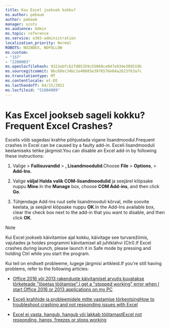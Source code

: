 ```yaml
---
title: Kas Excel jookseb kokku?
ms.author: pebaum
author: pebaum
manager: scotv
ms.audience: Admin
ms.topic: reference
ms.service: o365-administration
localization_priority: Normal
ROBOTS: NOINDEX, NOFOLLOW
ms.custom:
- "157"
- "2200003"
ms.openlocfilehash: 9322ebfcb2fd05359c55068ce847e934e389519b
ms.sourcegitcommit: 8bc60ec34bc1e40685e3976576e04a2623f63a7c
ms.translationtype: MT
ms.contentlocale: et-EE
ms.lasthandoff: 04/15/2021
ms.locfileid: "51804809"
---
```

# <a name="frequent-excel-crashes"></a><span data-ttu-id="c1c16-102">Kas Excel jookseb sageli kokku?</span><span class="sxs-lookup"><span data-stu-id="c1c16-102">Frequent Excel Crashes?</span></span>

<span data-ttu-id="c1c16-103">Excelis võib sagedasi krahhe põhjustada vigane lisandmoodul.</span><span class="sxs-lookup"><span data-stu-id="c1c16-103">Frequent crashes in Excel can be caused by a faulty add-in.</span></span> <span data-ttu-id="c1c16-104">Exceli lisandmooduli keelamiseks tehke järgmist.</span><span class="sxs-lookup"><span data-stu-id="c1c16-104">You can disable an Excel add-in by following these instructions:</span></span>
  
1. <span data-ttu-id="c1c16-105">Valige  \> **Failisuvandid** \> **, Lisandmoodulid**.</span><span class="sxs-lookup"><span data-stu-id="c1c16-105">Choose **File** \> **Options**, \> **Add-Ins**.</span></span>

2. <span data-ttu-id="c1c16-106">Valige **väljal Halda** **valik COM-lisandmoodulid** ja seejärel klõpsake nuppu **Mine**.</span><span class="sxs-lookup"><span data-stu-id="c1c16-106">In the **Manage** box, choose **COM Add-ins**, and then click **Go**.</span></span>

3. <span data-ttu-id="c1c16-107">Tühjendage Add-Ins ruut selle lisandmooduli kõrval, mille soovite keelata, ja seejärel klõpsake nuppu **OK**.</span><span class="sxs-lookup"><span data-stu-id="c1c16-107">In the Add-Ins available box, clear the check box next to the add-in that you want to disable, and then click **OK**.</span></span>

> [!NOTE]
> <span data-ttu-id="c1c16-108">Kui Excel jookseb käivitamise ajal kokku, käivitage see turvarežiimis, vajutades ja hoides programmi käivitamisel all juhtklahvi (Ctrl).</span><span class="sxs-lookup"><span data-stu-id="c1c16-108">If Excel crashes during launch, please launch it in Safe mode by pressing and holding Ctrl while you start the program.</span></span>
  
<span data-ttu-id="c1c16-109">Kui teil on endiselt probleeme, lugege järgmisi artikleid.</span><span class="sxs-lookup"><span data-stu-id="c1c16-109">If you're still having problems, refer to the following articles:</span></span>
  
- [<span data-ttu-id="c1c16-110">Office 2016 või 2013 rakenduste käivitamisel arvutis kuvatakse tõrketeade "lõpetas töötamise".</span><span class="sxs-lookup"><span data-stu-id="c1c16-110">I get a "stopped working" error when I start Office 2016 or 2013 applications on my PC</span></span>](https://support.office.com/article/52bd7985-4e99-4a35-84c8-2d9b8301a2fa.aspx)

- [<span data-ttu-id="c1c16-111">Exceli krahhide ja probleemidele mitte vastamise tõrkeotsing</span><span class="sxs-lookup"><span data-stu-id="c1c16-111">How to troubleshoot crashing and not responding issues with Excel</span></span>](https://support.microsoft.com/help/2758592/how-to-troubleshoot-crashing-and-not-responding-issues-with-excel)

- [<span data-ttu-id="c1c16-112">Excel ei vasta, hangub, hangub või lakkab töötamast</span><span class="sxs-lookup"><span data-stu-id="c1c16-112">Excel not responding, hangs, freezes or stops working</span></span>](https://support.office.com/article/37e7d3c9-9e84-40bf-a805-4ca6853a1ff4.aspx)
